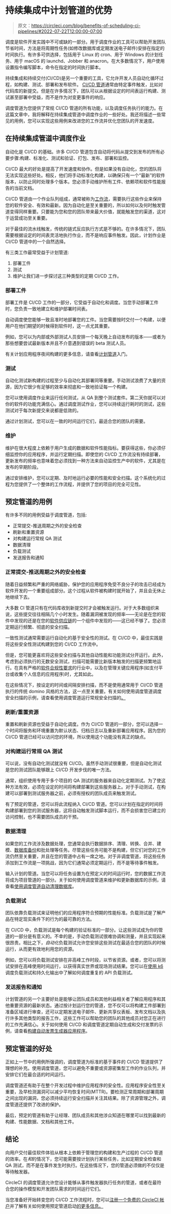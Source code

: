 # 持续集成中计划管道的优势

> 原文：<https://circleci.com/blog/benefits-of-scheduling-ci-pipelines/#2022-07-22T12:00:00-07:00>

调度是软件开发实践中不可或缺的一部分。用于调度作业的工具可以帮助开发团队节省时间，方法是将周期性任务(如修改数据库或定期发送电子邮件)安排在指定的时间执行。有许多可供选择，包括用于 Linux 的 cron、用于 Windows 的计划任务、用于 macOS 的 launchd、Jobber 和 anacron。在大多数情况下，用户使用设置指令编写脚本，命令在指定的时间执行脚本。

持续集成和持续交付(CI/CD)是另一个重要的工具，它允许开发人员自动化循环过程，如构建、测试、部署和发布软件。 [CI/CD 管道](https://circleci.com/blog/what-is-a-ci-cd-pipeline/)通常由特定事件触发，比如对代码库的新提交。但是在许多情况下，团队可以从根据设定的时间表运行构建、测试甚至部署中受益，而不是作为对变更事件的响应。

调度管道为您提供了常规 CI/CD 管道的所有功能，以及调度任务执行的能力。在这篇文章中，我将解释在持续集成管道中调度作业的一些好处。我还将描述一些常见的用例，您可以实现这些用例来改进您的工作流并优化您团队的开发速度。

## 在持续集成管道中调度作业

自动化是 CI/CD 的基础。许多 CI/CD 管道包含自动将代码从提交到发布的所有必要步骤:构建、标准化、测试和验证、打包、发布、部署和监控。

CI/CD 最大的好处是提高了开发速度和协作。但是如果没有自动化，您的团队将无法实现这些好处。相反，他们将手动标准化构建，以确保只有一个“最新”的软件版本，以防止同时处理多个版本。您必须手动维护所有工件、依赖项和软件性能报告的当前文档。

CI/CD 管道由一个作业队列组成，通常被称为[工作流](https://circleci.com/blog/wide-world-of-workflows-job-orchestration/)，需要执行这些作业来保持您的软件安全、有效和最新。因为自动化是至关重要的，所以如何以及何时触发管道变得同样重要。只要能为您和您的团队带来最大价值，就能触发您的渠道，这对于运营成功至关重要。

对于最佳的流水线触发，传统的链式反应执行方式是不够的。在许多情况下，团队需要根据设定的时间表灵活地执行作业，而不是响应事件触发。因此，计划作业是 CI/CD 管道中的一个自然选择。

有三类工作最常受益于计划管道:

1.  部署工件
2.  测试
3.  维护让我们进一步探讨这三种类型的定期 CI/CD 工作。

### 部署工件

部署工件是 CI/CD 工作的一部分，它受益于自动化和调度。当您手动部署工件时，您负责一致地建立和维护部署时间表。

自动调度使您能够一致且准时地部署您的工件。当您需要按时交付一个构建，以便用户在他们期望的时候得到软件时，这一点尤其重要。

例如，您可以为内部或外部测试人员安排一个每天晚上自动发布的版本——或者为那些想要尝试最新版本并且不介意遇到错误的 beta 测试人员。

有关计划应用程序夜间构建的更多信息，请查看[计划管道](https://circleci.com/blog/using-scheduled-pipelines/)入门。

### 测试

自动化测试新构建的过程至少与自动化其部署同等重要。手动测试浪费了大量的资源，因为它很少有足够的效率来彻底和一致地验证每一个构建。

您可以使用调度作业来运行任何测试，从 QA 到整个测试套件。第二天你就可以对你的软件的功能充满信心。通过调度测试作业，您可以持续运行耗时的测试，这些测试对于每次新提交来说都是低效的。

通过计划测试，您可以在一致的时间运行它们，最适合您的团队的需要。

### 维护

维护在很大程度上依赖于用户生成的数据和软件性能指标。要获得这些，你必须仔细监控你的应用程序，并运行定期扫描。即使您的 CI/CD 工作流没有持续部署，更新发布的频率也意味着您必须找到一种方法来自动监控生产中的软件，尤其是在发布的早期阶段。

通过安排维护，您可以定期、及时地运行必要的性能和安全扫描。这个系统化的过程为您提供了一个整体的工作流程，并提供了您的项目的完全可见性。

## 预定管道的用例

有许多不同的用例受益于调度管道，包括:

*   正常提交-推送周期之外的安全检查
*   刷新和重置资源
*   对构建运行常规 QA 测试
*   数据清理
*   负载测试
*   发送报告和通知

### 正常提交-推送周期之外的安全检查

随着日益频繁和严重的网络威胁，保护您的应用程序免受不良分子的攻击已经成为软件开发的一个重要组成部分。这个过程从软件被构建时就开始了，并且会无休止地继续下去。

大多数 CI 管道只有在代码库收到新提交时才会被触发运行。对于大多数组织来说，这些提交往往相隔几个小时发生。随着漏洞被发现的频率——无论是在您的软件中发现的还是在您的[软件供应链](https://circleci.com/blog/secure-software-supply-chain/)的一个组件中发现的——这已经不够了。您必须定期运行频繁、彻底的安全扫描。

一致性测试通常需要运行自动化的基于安全性的测试。在 CI/CD 中，最佳实践是将这些安全性测试构建到您的 CI/CD 工作流中。

但是，您可能更喜欢将这些安全扫描与其他自动性能和功能测试分开运行。此外，考虑到必须执行的无数安全测试，扫描可能需要比新版本触发的扫描更频繁地运行。在具有严格的[软件合规性要求](https://circleci.com/blog/automate-software-delivery-compliance/)的行业中，以及在管理关键应用程序(如支付平台或收集个人信息的应用程序)时，尤其如此。

在这些情况下，按设定的时间或间隔安排扫描，而不是使用通常用于 CI/CD 管道执行的传统 domino 风格的方法，这一点至关重要。有关如何使用调度管道调度安全扫描的示例，请查看使用调度管道运行常规安全扫描的[。](https://circleci.com/blog/scheduled-security-scans/)

### 刷新/重置资源

重置和刷新资源也受益于自动化调度。作为 CI/CD 管道的一部分，您可以选择一个时间将服务和环境重置为默认状态、归档日志以及重新部署应用程序。因为您的 CI/CD 管道已经可以访问您的环境，所以使用这个功能没有真正的缺点。

### 对构建运行常规 QA 测试

可以说，没有自动化测试就没有 CI/CD。虽然手动测试很重要，但是自动化测试是您的测试团队能够跟上 CI/CD 开发步伐的唯一方法。

通常，组织使用专用于多个项目的 QA 测试的服务器来自动化定期测试。为了使这种方法有效，必须在设定的时间将构建部署到这些服务器上。对于手动测试，在构建可以部署到测试服务器之前，必须有授权的团队成员来触发测试。

有了预定的管道，您可以将此流程纳入 CI/CD 管道。您可以计划在指定的时间将构建部署到您的测试服务器，这将自动触发测试脚本运行，而不会损害您已建立的访问控制，也不需要团队成员的干预。

### 数据清理

如果您的工作流涉及数据处理，您通常会执行数据排序、清理、转换、合并、建模、[数据库备份](https://circleci.com/blog/schedule-mongo-db-cleanup/)和批处理等任务。尽管这些任务可能不是构建，但它们对您的工作流仍然至关重要，并且在您的管道中占有一席之地。对于非调度管道，将这些任务添加到工作流是一项挑战，因为它们通常必须定期运行，而不是等待事件触发。

输入计划的管道。当您可以将任务设置为在预定义的时间运行时，您的数据工作流将成为项目管道的一部分。关于如何使用调度管道来维护和更新数据库的示例，请查看[使用调度管道自动清理数据库](https://circleci.com/blog/schedule-recurring-database-cleanup/)。

### 负载测试

团队依靠负载测试来证明他们的应用程序符合预期的性能标准。负载测试是了解产品在特定现实条件下的行为的最可靠的方法。

在 CI/CD 中，负载测试是每个构建的验证标准的一部分。让这些测试成为你的管道的一部分是有意义的。不幸的是，手动负载测试很难协调和测量，并且实现起来很昂贵。相比之下，*自动化*负载测试允许您安排这些测试在最适合您的团队的时候运行，从而更有效地利用您的资源。

例如，您可以将负载测试安排在非高峰工作时段，以节省资源。或者，您可以将测试安排在高峰使用时间运行，以获得真实世界或现场测试结果。您可以在[使用 k6](https://circleci.com/blog/k6-results-output-and-scheduling-pipelines/) 调度负载测试和持久化输出中了解如何调度重复的 API 负载测试。

### 发送报告和通知

计划管道的另一个主要好处是能够让团队成员和其他利益相关者了解应用程序和其他重要资源的最新状态。通过按计划运行您的管道，您不仅可以将构建工件部署到准备区域进行审查，还可以定期发送电子邮件、更新共享仪表板、发布文档以及执行许多其他类型的报告工作，这些工作可以帮助您的团队的其他成员对您正在进行的工作充满信心。关于如何使用 CI/CD 和调度管道定期自动生成和交付发票的示例，请查看[构建自动发票生成器应用程序](https://circleci.com/blog/build-automated-invoice-app/)。

## 预定管道的好处

正如上一节中的用例所强调的，调度管道为标准的基于事件的 CI/CD 管道提供了理想的补充。使用调度管道，您可以避免不重要或资源密集型工作的作业队列，并安排它们在最合适的时间运行。

调度管道还有助于在整个开发过程中维护应用程序的安全性。应用程序安全性至关重要，及早检测漏洞可以减少平均恢复时间(MTTR)。要检测正常周期和部署周期之间出现的漏洞，您必须持续运行安全扫描并关注其结果。除了资源管理之外，调度管道还提供了改进的保护。

最后，预定的管道有助于让经理、团队成员和其他涉众知道在哪里可以找到最新的构建、性能数据、文档和其他工件。

## 结论

向用户交付最佳软件体验从根本上依赖于管理您的构建和生产过程的 CI/CD 管道的效率。在*和*的情况下，您可能需要按计划执行某些任务，比如定期安全检查和 QA 测试，而不是在事件发生时执行。在这些情况下，您的管道必须做的不仅仅是等待触发器。

CircleCI 的调度管道允许您设计能够从事件触发器执行任务的管道，或者在最符合您的操作模型和开发团队需求的时间运行它们。

当您准备好开始转变您的 CI/CD 工作流程时，您可以[注册一个免费的 CircleCI 帐户](https://circleci.com/signup/)并了解有关如何使用预定管道启动[的更多信息。](https://circleci.com/blog/using-scheduled-pipelines/)
